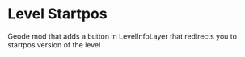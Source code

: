 # Level Startpos
Geode mod that adds a button in LevelInfoLayer that redirects you to startpos version of the level
